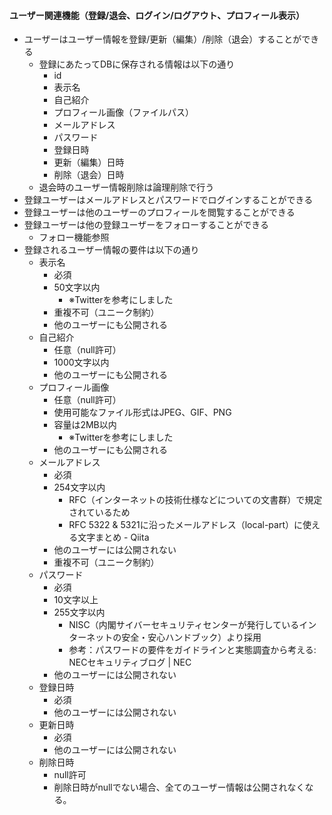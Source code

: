 ####  ユーザー関連機能（登録/退会、ログイン/ログアウト、プロフィール表示）
- ユーザーはユーザー情報を登録/更新（編集）/削除（退会）することができる
  - 登録にあたってDBに保存される情報は以下の通り
    - id
    - 表示名
    - 自己紹介
    - プロフィール画像（ファイルパス）
    - メールアドレス
    -  パスワード
    - 登録日時
    - 更新（編集）日時
    - 削除（退会）日時
  - 退会時のユーザー情報削除は論理削除で行う
- 登録ユーザーはメールアドレスとパスワードでログインすることができる
- 登録ユーザーは他のユーザーのプロフィールを閲覧することができる
- 登録ユーザーは他の登録ユーザーをフォローすることができる
  - フォロー機能参照
- 登録されるユーザー情報の要件は以下の通り
  - 表示名
    - 必須
    - 50文字以内
      - ※Twitterを参考にしました
    - 重複不可（ユニーク制約）
    - 他のユーザーにも公開される
  - 自己紹介
    - 任意（null許可）
    - 1000文字以内
    - 他のユーザーにも公開される
  - プロフィール画像
    - 任意（null許可）
    - 使用可能なファイル形式はJPEG、GIF、PNG
    - 容量は2MB以内
      - ※Twitterを参考にしました
    - 他のユーザーにも公開される
  - メールアドレス
    - 必須
    - 254文字以内
      - RFC（インターネットの技術仕様などについての文書群）で規定されているため
      - RFC 5322 & 5321に沿ったメールアドレス（local-part）に使える文字まとめ - Qiita
    - 他のユーザーには公開されない
    - 重複不可（ユニーク制約）
  - パスワード
    - 必須
    - 10文字以上
    - 255文字以内
      - NISC（内閣サイバーセキュリティセンターが発行しているインターネットの安全・安心ハンドブック）より採用
      - 参考：パスワードの要件をガイドラインと実態調査から考える: NECセキュリティブログ | NEC
    - 他のユーザーには公開されない
  - 登録日時
    - 必須
    - 他のユーザーには公開されない
  - 更新日時
    - 必須
    - 他のユーザーには公開されない
  - 削除日時
    - null許可
    - 削除日時がnullでない場合、全てのユーザー情報は公開されなくなる。
